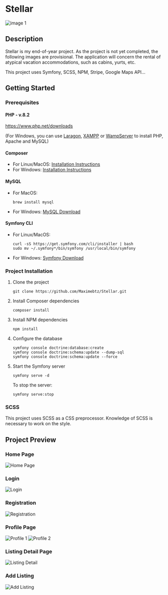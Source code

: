 # Stellar

![image 1](https://github.com/Maximebtz/Stellar/assets/120190748/bc7fc26c-5566-45f6-9430-fc7c7cf5899)

## Description

Stellar is my end-of-year project. As the project is not yet completed, the following images are provisional. The application will concern the rental of atypical vacation accommodations, such as cabins, yurts, etc.

This project uses Symfony, SCSS, NPM, Stripe, Google Maps API...

## Getting Started

### Prerequisites

#### PHP - v.8.2
https://www.php.net/downloads

(For Windows, you can use [Laragon](https://laragon.org/), [XAMPP](https://www.apachefriends.org/index.html) or [WampServer](https://www.wampserver.com/) to install PHP, Apache and MySQL)

#### Composer
- For Linux/MacOS: [Installation Instructions](https://getcomposer.org/doc/00-intro.md#installation-linux-unix-macos)
- For Windows: [Installation Instructions](https://getcomposer.org/doc/00-intro.md#installation-windows)

#### MySQL
- For MacOS:
  ```
  brew install mysql
  ```
- For Windows: [MySQL Download](https://www.mysql.com/downloads/)

#### Symfony CLI
- For Linux/MacOS:
  ```
  curl -sS https://get.symfony.com/cli/installer | bash
  sudo mv ~/.symfony*/bin/symfony /usr/local/bin/symfony
  ```
- For Windows: [Symfony Download](https://symfony.com/download)

### Project Installation

1. Clone the project
   ```
   git clone https://github.com/Maximebtz/Stellar.git
   ```

2. Install Composer dependencies
   ```
   composer install
   ```

3. Install NPM dependencies
   ```
   npm install
   ```

4. Configure the database
   ```
   symfony console doctrine:database:create
   symfony console doctrine:schema:update --dump-sql
   symfony console doctrine:schema:update --force
   ```

5. Start the Symfony server
   ```
   symfony serve -d
   ```

   To stop the server:
   ```
   symfony serve:stop
   ```

### SCSS
This project uses SCSS as a CSS preprocessor. Knowledge of SCSS is necessary to work on the style.

## Project Preview

### Home Page
![Home Page](https://github.com/Maximebtz/Stellar/assets/120190748/ea2c781e-4a5f-4c91-bd33-2b8ae0279fbb)

### Login
![Login](https://github.com/Maximebtz/Stellar/assets/120190748/b0ba0443-0a4b-4d94-ab05-fc6fb671bc31)

### Registration
![Registration](https://github.com/Maximebtz/Stellar/assets/120190748/c3b2b5ee-9aec-4cb7-b010-5b98e7000120)

### Profile Page
![Profile 1](https://github.com/Maximebtz/Stellar/assets/120190748/ee217908-7d65-4ebc-a0ad-e163f8aef801)
![Profile 2](https://github.com/Maximebtz/Stellar/assets/120190748/76075615-ab22-4045-993b-600c99231c9d)

### Listing Detail Page
![Listing Detail](https://github.com/Maximebtz/Stellar/assets/120190748/9100968d-9be1-4026-89a2-6ded82370b4b)

### Add Listing
![Add Listing](https://github.com/Maximebtz/Stellar/assets/120190748/9460a534-8270-4c08-9200-f2816c4505d8)
